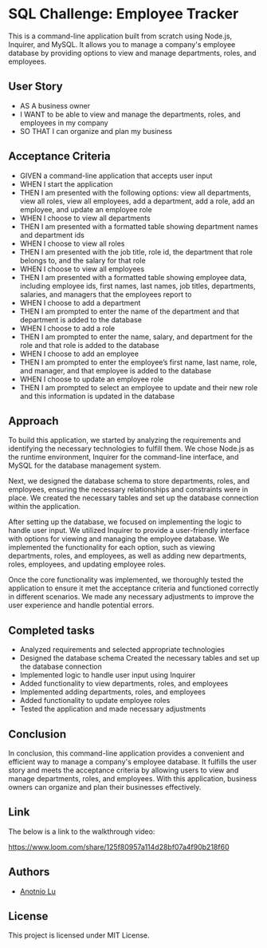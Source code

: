 # SQL Challenge: Employee Tracker

This is a command-line application built from scratch using Node.js, Inquirer, and MySQL. It allows you to manage a company's employee database by providing options to view and manage departments, roles, and employees.

## User Story
- AS A business owner
- I WANT to be able to view and manage the departments, roles, and employees in my company
- SO THAT I can organize and plan my business


## Acceptance Criteria
- GIVEN a command-line application that accepts user input
- WHEN I start the application
- THEN I am presented with the following options: view all departments, view all roles, view all employees, add a department, add a role, add an employee, and update an employee role
- WHEN I choose to view all departments
- THEN I am presented with a formatted table showing department names and department ids
- WHEN I choose to view all roles
- THEN I am presented with the job title, role id, the department that role belongs to, and the salary for that role
- WHEN I choose to view all employees
- THEN I am presented with a formatted table showing employee data, including employee ids, first names, last names, job titles, departments, salaries, and managers that the employees report to
- WHEN I choose to add a department
- THEN I am prompted to enter the name of the department and that department is added to the database
- WHEN I choose to add a role
- THEN I am prompted to enter the name, salary, and department for the role and that role is added to the database
- WHEN I choose to add an employee
- THEN I am prompted to enter the employee’s first name, last name, role, and manager, and that employee is added to the database
- WHEN I choose to update an employee role
- THEN I am prompted to select an employee to update and their new role and this information is updated in the database


## Approach
To build this application, we started by analyzing the requirements and identifying the necessary technologies to fulfill them. We chose Node.js as the runtime environment, Inquirer for the command-line interface, and MySQL for the database management system.

Next, we designed the database schema to store departments, roles, and employees, ensuring the necessary relationships and constraints were in place. We created the necessary tables and set up the database connection within the application.

After setting up the database, we focused on implementing the logic to handle user input. We utilized Inquirer to provide a user-friendly interface with options for viewing and managing the employee database. We implemented the functionality for each option, such as viewing departments, roles, and employees, as well as adding new departments, roles, employees, and updating employee roles.

Once the core functionality was implemented, we thoroughly tested the application to ensure it met the acceptance criteria and functioned correctly in different scenarios. We made any necessary adjustments to improve the user experience and handle potential errors.

## Completed tasks
- Analyzed requirements and selected appropriate technologies
- Designed the database schema
Created the necessary tables and set up the database connection
- Implemented logic to handle user input using Inquirer
- Added functionality to view departments, roles, and employees
- Implemented adding departments, roles, and employees
- Added functionality to update employee roles
- Tested the application and made necessary adjustments

## Conclusion
In conclusion, this command-line application provides a convenient and efficient way to manage a company's employee database. It fulfills the user story and meets the acceptance criteria by allowing users to view and manage departments, roles, and employees. With this application, business owners can organize and plan their businesses effectively.



## Link

The below is a link to the walkthrough video: 

https://www.loom.com/share/125f80957a114d28bf07a4f90b218f60

## Authors

- [Anotnio Lu](https://github.com/Anotnio-Lu)


## License

This project is licensed under MIT License.

